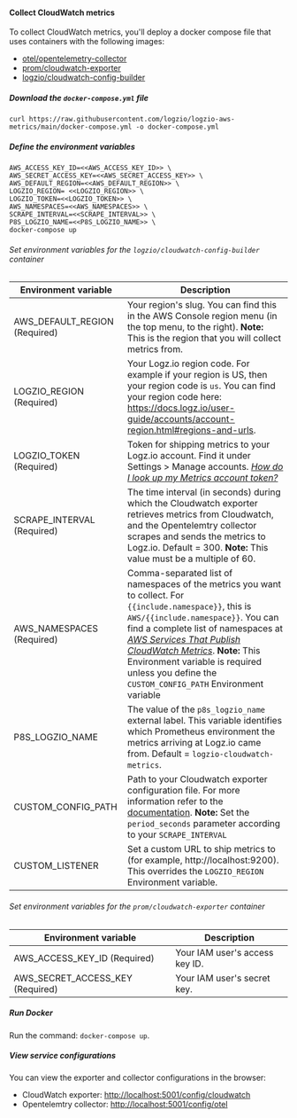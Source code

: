 #### Collect CloudWatch metrics

To collect CloudWatch metrics, you'll deploy a docker compose file that uses containers with the following images:

* [otel/opentelemetry-collector](https://hub.docker.com/r/otel/opentelemetry-collector)
* [prom/cloudwatch-exporter](https://hub.docker.com/r/prom/cloudwatch-exporter)
* [logzio/cloudwatch-config-builder](https://hub.docker.com/r/logzio/cloudwatch-config-builder)

<div class="tasklist">

##### Download the `docker-compose.yml` file

```
curl https://raw.githubusercontent.com/logzio/logzio-aws-metrics/main/docker-compose.yml -o docker-compose.yml
```

##### Define the environment variables

```
AWS_ACCESS_KEY_ID=<<AWS_ACCESS_KEY_ID>> \
AWS_SECRET_ACCESS_KEY=<<AWS_SECRET_ACCESS_KEY>> \
AWS_DEFAULT_REGION=<<AWS_DEFAULT_REGION>> \
LOGZIO_REGION= <<LOGZIO_REGION>> \
LOGZIO_TOKEN=<<LOGZIO_TOKEN>> \
AWS_NAMESPACES=<<AWS_NAMESPACES>> \
SCRAPE_INTERVAL=<<SCRAPE_INTERVAL>> \
P8S_LOGZIO_NAME=<<P8S_LOGZIO_NAME>> \
docker-compose up
```


###### Set environment variables for the `logzio/cloudwatch-config-builder` container

| Environment variable | Description |
|---|---|
| AWS_DEFAULT_REGION (Required) | Your region's slug. You can find this in the AWS Console region menu (in the top menu, to the right).  **Note:** This is the region that you will collect metrics from. |
| LOGZIO_REGION (Required)| Your Logz.io region code. For example if your region is US, then your region code is `us`. You can find your region code here: https://docs.logz.io/user-guide/accounts/account-region.html#regions-and-urls. |
| LOGZIO_TOKEN (Required)| Token for shipping metrics to your Logz.io account. Find it under Settings > Manage accounts. [_How do I look up my Metrics account token?_](/user-guide/accounts/finding-your-metrics-account-token/) |
| SCRAPE_INTERVAL (Required)| The time interval (in seconds) during which the Cloudwatch exporter retrieves metrics from Cloudwatch, and the Opentelemtry collector scrapes and sends the metrics to Logz.io. Default = 300.   **Note:** This value must be a multiple of 60.|
| AWS_NAMESPACES (Required) | Comma-separated list of namespaces of the metrics you want to collect.  For `{{include.namespace}}`, this is `AWS/{{include.namespace}}`. You can find a complete list of namespaces at [_AWS Services That Publish CloudWatch Metrics_](https://docs.aws.amazon.com/AmazonCloudWatch/latest/monitoring/aws-services-cloudwatch-metrics.html).   **Note:** This Environment variable is required unless you define the `CUSTOM_CONFIG_PATH` Environment variable |
| P8S_LOGZIO_NAME | The value of the `p8s_logzio_name` external label. This variable identifies which Prometheus environment the metrics arriving at Logz.io came from. Default = `logzio-cloudwatch-metrics`.  |
| CUSTOM_CONFIG_PATH | Path to your Cloudwatch exporter configuration file. For more information refer to the [documentation](https://github.com/prometheus/cloudwatch_exporter#configuration).  **Note:** Set the `period_seconds` parameter according to your `SCRAPE_INTERVAL`|
| CUSTOM_LISTENER | Set a custom URL to ship metrics to (for example, http://localhost:9200). This overrides the `LOGZIO_REGION` Environment variable. |



###### Set environment variables for the `prom/cloudwatch-exporter` container

| Environment variable | Description |
|---|---|
| AWS_ACCESS_KEY_ID (Required)| Your IAM user's access key ID. |
| AWS_SECRET_ACCESS_KEY (Required)| Your IAM user's secret key. |

##### Run Docker
Run the command: `docker-compose up`.

##### View service configurations

You can view the exporter and collector configurations in the browser:

* CloudWatch exporter: [http://localhost:5001/config/cloudwatch](http://localhost:5001/config/cloudwatch)
* Opentelemtry collector: [http://localhost:5001/config/otel](http://localhost:5001/config/otel)

</div>
